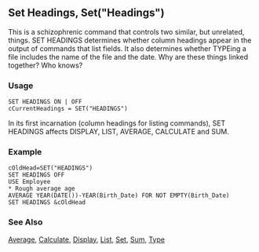 ## Set Headings, Set("Headings")

This is a schizophrenic command that controls two similar, but unrelated, things. SET HEADINGS determines whether column headings appear in the output of commands that list fields. It also determines whether TYPEing a file includes the name of the file and the date. Why are these things linked together? Who knows?

### Usage

```foxpro
SET HEADINGS ON | OFF
cCurrentHeadings = SET("HEADINGS")
```

In its first incarnation (column headings for listing commands), SET HEADINGS affects DISPLAY, LIST, AVERAGE, CALCULATE and SUM.

### Example

```foxpro
cOldHead=SET("HEADINGS")
SET HEADINGS OFF
USE Employee
* Rough average age
AVERAGE YEAR(DATE())-YEAR(Birth_Date) FOR NOT EMPTY(Birth_Date)
SET HEADINGS &cOldHead
```
### See Also

[Average](s4g061.md), [Calculate](s4g061.md), [Display](s4g784.md), [List](s4g784.md), [Set](s4g126.md), [Sum](s4g061.md), [Type](s4g173.md)